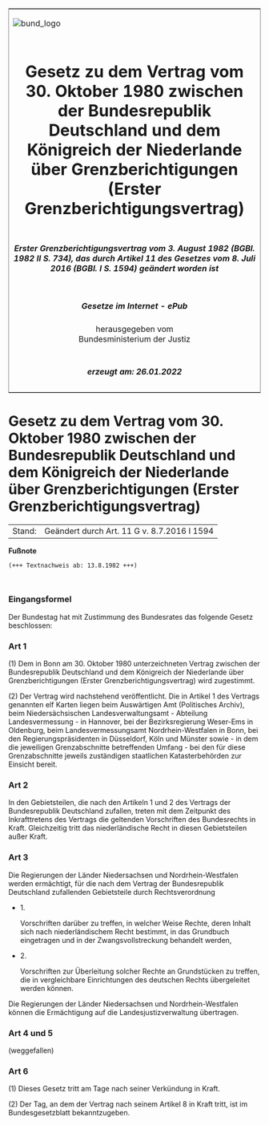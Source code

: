 <span id="DECKBLATT.html"></span>

<table border="0" frame="border" width="100%">

<tr valign="top">

<td align="left">

![bund\_logo](BfJ_2021_Web_de_de.gif)

</td>

<td align="right">

 

</td>

</tr>

<tr align="center" valign="middle">

<td colspan="2">

# Gesetz zu dem Vertrag vom 30. Oktober 1980 zwischen der Bundesrepublik Deutschland und dem Königreich der Niederlande über Grenzberichtigungen (Erster Grenzberichtigungsvertrag)

</td>

</tr>

<tr align="center" valign="middle">

<td colspan="2">

##### Erster Grenzberichtigungsvertrag vom 3. August 1982 (BGBl. 1982 II S. 734), das durch Artikel 11 des Gesetzes vom 8. Juli 2016 (BGBl. I S. 1594) geändert worden ist

</td>

</tr>

<tr align="center" valign="middle">

<td colspan="2">

  
  

##### Gesetze im Internet - ePub  
  
herausgegeben vom  
Bundesministerium der Justiz

</td>

</tr>

<tr align="center" valign="bottom">

<td colspan="2">

  
  

##### erzeugt am: 26.01.2022

</td>

</tr>

</table>

<span id="BJNR207340982.html"></span>

# Gesetz zu dem Vertrag vom 30. Oktober 1980 zwischen der Bundesrepublik Deutschland und dem Königreich der Niederlande über Grenzberichtigungen (Erster Grenzberichtigungsvertrag)

<div>

<div class="jnhtml">

|        |                                             |
| ------ | ------------------------------------------- |
| Stand: | Geändert durch Art. 11 G v. 8.7.2016 I 1594 |

</div>

</div>

<div>

  
**Fußnote**

<div class="jnhtml">

<div>

<div class="jurAbsatz">

  

``` 
(+++ Textnachweis ab: 13.8.1982 +++)

 
```

</div>

</div>

</div>

</div>

<span id="BJNR207340982BJNE000100314.html"></span>

### Eingangsformel  

<div>

<div class="jnhtml">

<div>

<div class="jurAbsatz">

Der Bundestag hat mit Zustimmung des Bundesrates das folgende Gesetz
beschlossen:

</div>

</div>

</div>

</div>

<span id="BJNR207340982BJNE000200314.html"></span>

### Art 1  

<div>

<div class="jnhtml">

<div>

<div class="jurAbsatz">

(1) Dem in Bonn am 30. Oktober 1980 unterzeichneten Vertrag zwischen der
Bundesrepublik Deutschland und dem Königreich der Niederlande über
Grenzberichtigungen (Erster Grenzberichtigungsvertrag) wird zugestimmt.

</div>

<div class="jurAbsatz">

(2) Der Vertrag wird nachstehend veröffentlicht. Die in Artikel 1 des
Vertrags genannten elf Karten liegen beim Auswärtigen Amt (Politisches
Archiv), beim Niedersächsischen Landesverwaltungsamt - Abteilung
Landesvermessung - in Hannover, bei der Bezirksregierung Weser-Ems in
Oldenburg, beim Landesvermessungsamt Nordrhein-Westfalen in Bonn, bei
den Regierungspräsidenten in Düsseldorf, Köln und Münster sowie - in dem
die jeweiligen Grenzabschnitte betreffenden Umfang - bei den für diese
Grenzabschnitte jeweils zuständigen staatlichen Katasterbehörden zur
Einsicht bereit.

</div>

</div>

</div>

</div>

<span id="BJNR207340982BJNE000300314.html"></span>

### Art 2  

<div>

<div class="jnhtml">

<div>

<div class="jurAbsatz">

In den Gebietsteilen, die nach den Artikeln 1 und 2 des Vertrags der
Bundesrepublik Deutschland zufallen, treten mit dem Zeitpunkt des
Inkrafttretens des Vertrags die geltenden Vorschriften des Bundesrechts
in Kraft. Gleichzeitig tritt das niederländische Recht in diesen
Gebietsteilen außer Kraft.

</div>

</div>

</div>

</div>

<span id="BJNR207340982BJNE000400314.html"></span>

### Art 3  

<div>

<div class="jnhtml">

<div>

<div class="jurAbsatz">

Die Regierungen der Länder Niedersachsen und Nordrhein-Westfalen werden
ermächtigt, für die nach dem Vertrag der Bundesrepublik Deutschland
zufallenden Gebietsteile durch Rechtsverordnung

  - 1\.
    
    <div style="">
    
    Vorschriften darüber zu treffen, in welcher Weise Rechte, deren
    Inhalt sich nach niederländischem Recht bestimmt, in das Grundbuch
    eingetragen und in der Zwangsvollstreckung behandelt werden,
    
    </div>

  - 2\.
    
    <div style="">
    
    Vorschriften zur Überleitung solcher Rechte an Grundstücken zu
    treffen, die in vergleichbare Einrichtungen des deutschen Rechts
    übergeleitet werden können.
    
    </div>

Die Regierungen der Länder Niedersachsen und Nordrhein-Westfalen können
die Ermächtigung auf die Landesjustizverwaltung übertragen.

</div>

</div>

</div>

</div>

<span id="BJNR207340982BJNE000501116.html"></span>

### Art 4 und 5  
(weggefallen)

<span id="BJNR207340982BJNE000700314.html"></span>

### Art 6  

<div>

<div class="jnhtml">

<div>

<div class="jurAbsatz">

(1) Dieses Gesetz tritt am Tage nach seiner Verkündung in Kraft.

</div>

<div class="jurAbsatz">

(2) Der Tag, an dem der Vertrag nach seinem Artikel 8 in Kraft tritt,
ist im Bundesgesetzblatt bekanntzugeben.

</div>

</div>

</div>

</div>
